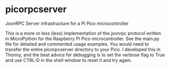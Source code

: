 # picorpcserver
JsonRPC Server infrastructure for a Pi Pico microcontroller

This is a more or less (less) implementation of the jsonrpc protocol written in MicroPython for the Raspberry Pi Pico microcontroller.
See the main.py file for detailed and commented usage examples. You would need to transfer the entire picorpcserver directory to your Pico. I developed this in Thonny, and the best advice for debugging is to set the verbose flag to True and use CTRL-D in the shell window to reset it and try again.
